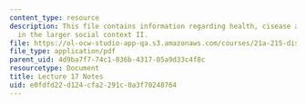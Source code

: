 ```yaml
---
content_type: resource
description: This file contains information regarding health, cisease and healing
  in the larger social context II.
file: https://ol-ocw-studio-app-qa.s3.amazonaws.com/courses/21a-215-disease-and-health-culture-society-and-ethics-spring-2012/e0fdfd22d124cfa2291c0a3f70248764_MIT21A_215S12_lecture_17.pdf
file_type: application/pdf
parent_uid: 4d9ba7f7-74c1-836b-4317-05a9d33c4f8c
resourcetype: Document
title: Lecture 17 Notes
uid: e0fdfd22-d124-cfa2-291c-0a3f70248764
---
```

